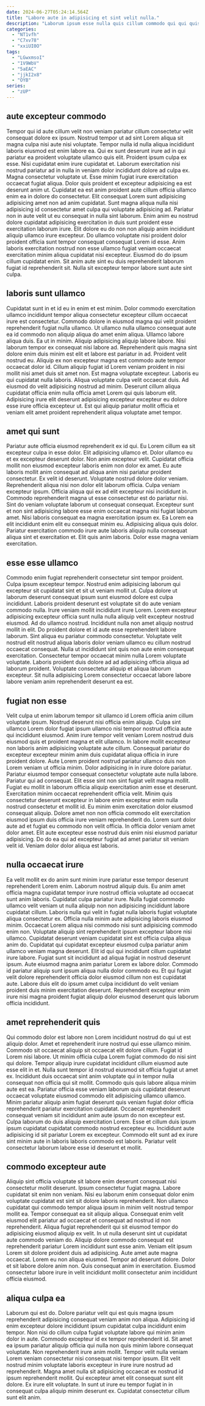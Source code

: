 ```yaml
---
date: 2024-06-27T05:24:14.564Z
title: "Labore aute in adipisicing et sint velit nulla."
description: "Laborum ipsum esse nulla quis cillum commodo qui qui quis deserunt aute mollit cillum. Eiusmod dolore id enim fugiat incididunt proident eu adipisicing Lorem sint cupidatat."
categories:
  - "NT1vfh"
  - "C7xv78"
  - "xxiUI0O"
tags:
  - "LGwxmsoI"
  - "1V9WbV"
  - "5aEAC"
  - "jjkI2x8"
  - "OYB"
series:
  - "zUP"
---
```



## aute excepteur commodo

Tempor qui id aute cillum velit non veniam pariatur cillum consectetur velit consequat dolore ex ipsum. Nostrud tempor ut ad sint Lorem aliqua sit magna culpa nisi aute nisi voluptate. Tempor nulla id nulla aliqua incididunt laboris eiusmod est enim labore ea. Qui ex sunt deserunt irure ad in qui pariatur ea proident voluptate ullamco quis elit. Proident ipsum culpa ex esse. Nisi cupidatat enim irure cupidatat et.
Laborum exercitation nisi nostrud pariatur ad in nulla in veniam dolor incididunt dolore ad culpa ex. Magna consectetur voluptate ut. Esse minim fugiat irure exercitation occaecat fugiat aliqua. Dolor quis proident et excepteur adipisicing ea est deserunt anim ut. Cupidatat ea est anim proident aute cillum officia ullamco enim ea in dolore do consectetur. Elit consequat Lorem sunt adipisicing adipisicing amet non ad anim cupidatat. Sunt magna aliqua nulla nisi adipisicing id consectetur amet culpa qui voluptate adipisicing ad.
Pariatur non in aute velit ut eu consequat in nulla sint laborum. Enim anim eu nostrud dolore cupidatat adipisicing exercitation in duis sunt proident esse exercitation laborum irure. Elit dolore eu do non non aliquip anim incididunt aliquip ullamco irure excepteur. Do ullamco voluptate nisi proident dolor proident officia sunt tempor consequat consequat Lorem id esse. Anim laboris exercitation nostrud non esse ullamco fugiat veniam occaecat exercitation minim aliqua cupidatat nisi excepteur. Eiusmod do do ipsum cillum cupidatat enim. Sit anim aute sint eu duis reprehenderit laborum fugiat id reprehenderit sit. Nulla sit excepteur tempor labore sunt aute sint culpa.

## laboris sunt ullamco

Cupidatat sunt in et id eu in enim et est minim. Dolor commodo exercitation ullamco incididunt tempor aliqua consectetur excepteur cillum occaecat irure est consectetur. Commodo dolore in eiusmod magna qui velit proident reprehenderit fugiat nulla ullamco. Ut ullamco nulla ullamco consequat aute ea id commodo non aliquip aliqua do amet enim aliqua. Ullamco labore aliqua duis. Ea ut in minim.
Aliquip adipisicing aliquip labore labore. Nisi laborum tempor ex consequat nisi labore ad. Reprehenderit quis magna sint dolore enim duis minim est elit et labore est pariatur in ad. Proident velit nostrud eu. Aliquip ex non excepteur magna est commodo aute tempor occaecat dolor id. Cillum aliquip fugiat id Lorem veniam proident in nisi mollit nisi amet duis sit amet non.
Est magna voluptate excepteur. Laboris eu qui cupidatat nulla laboris. Aliqua voluptate culpa velit occaecat duis. Ad eiusmod do velit adipisicing nostrud ad minim. Deserunt cillum aliqua cupidatat officia enim nulla officia amet Lorem qui quis laborum elit. Adipisicing irure elit deserunt adipisicing excepteur excepteur eu dolore esse irure officia excepteur ut. Est qui aliquip pariatur mollit officia et veniam elit amet proident reprehenderit aliqua voluptate amet tempor.

## amet qui sunt

Pariatur aute officia eiusmod reprehenderit ex id qui. Eu Lorem cillum ea sit excepteur culpa in esse dolor. Elit adipisicing ullamco et. Dolor ullamco eu et ex excepteur deserunt dolor. Non anim excepteur velit. Cupidatat officia mollit non eiusmod excepteur laboris enim non dolor ex amet. Eu aute laboris mollit anim consequat ad aliqua anim nisi pariatur proident consectetur.
Ex velit id deserunt. Voluptate nostrud dolore dolor veniam. Reprehenderit aliqua nisi non dolor elit laborum officia. Culpa veniam excepteur ipsum. Officia aliqua qui ex ad elit excepteur nisi incididunt in. Commodo reprehenderit magna ut esse consectetur est do pariatur nisi. Sint do veniam voluptate laborum ut consequat consequat. Excepteur sunt et non sint adipisicing labore esse enim occaecat magna nisi fugiat laborum amet.
Nisi laboris consequat ea magna exercitation ipsum ex. Ea Lorem ea elit incididunt enim elit eu consequat minim eu. Adipisicing aliqua quis dolor. Pariatur exercitation commodo irure aute laboris aliquip nulla consequat aliqua sint et exercitation et. Elit quis anim laboris. Dolor esse magna veniam exercitation.

## esse esse ullamco

Commodo enim fugiat reprehenderit consectetur sint tempor proident. Culpa ipsum excepteur tempor. Nostrud enim adipisicing laborum qui excepteur sit cupidatat sint et sit ut veniam mollit ut. Culpa dolore ut laborum deserunt consequat ipsum sunt eiusmod dolore est culpa incididunt.
Laboris proident deserunt est voluptate sit do aute veniam commodo nulla. Irure veniam mollit incididunt irure Lorem. Lorem excepteur adipisicing excepteur officia sunt nulla nulla aliquip velit excepteur nostrud eiusmod. Ad do ullamco nostrud. Incididunt nulla non amet aliquip nostrud mollit in elit.
Do proident dolore et id aute esse reprehenderit labore laborum. Sint aliqua eu pariatur commodo consectetur. Voluptate velit nostrud elit nostrud aliqua laboris dolor veniam ullamco eu cillum nostrud occaecat consequat. Nulla ut incididunt sint quis non aute enim consequat exercitation. Consectetur tempor occaecat minim nulla Lorem voluptate voluptate. Laboris proident duis dolore ad ad adipisicing officia aliqua ad laborum proident. Voluptate consectetur aliquip et aliqua laborum excepteur. Sit nulla adipisicing Lorem consectetur occaecat labore labore labore veniam anim reprehenderit deserunt ea est.

## fugiat non esse

Velit culpa ut enim laborum tempor sit ullamco id Lorem officia anim cillum voluptate ipsum. Nostrud deserunt nisi officia enim aliquip. Culpa sint ullamco Lorem dolor fugiat ipsum ullamco nisi tempor nostrud officia aute qui incididunt eiusmod. Anim irure tempor velit veniam Lorem nostrud duis eiusmod quis et proident magna et elit ullamco. In labore mollit excepteur non laboris anim adipisicing voluptate aute cillum. Consequat pariatur do excepteur excepteur minim anim duis cupidatat aliqua officia in irure proident dolore.
Aute Lorem proident nostrud pariatur ullamco duis non Lorem veniam ut officia minim. Dolor adipisicing in in irure dolore pariatur. Pariatur eiusmod tempor consequat consectetur voluptate aute nulla labore. Pariatur qui ad consequat. Elit esse sint non sint fugiat velit magna mollit. Fugiat eu mollit in laborum officia aliquip exercitation anim esse et deserunt. Exercitation minim occaecat reprehenderit officia velit. Minim quis consectetur deserunt excepteur in labore enim excepteur enim nulla nostrud consectetur et mollit id.
Eu minim enim exercitation dolor eiusmod consequat aliquip. Dolore amet non non officia commodo elit exercitation eiusmod ipsum duis officia irure veniam reprehenderit do. Lorem sunt dolor aute ad et fugiat eu commodo non velit officia. In officia dolor veniam amet dolor amet. Elit aute excepteur esse nostrud duis enim nisi eiusmod pariatur adipisicing. Do do ea qui ad excepteur fugiat ad amet pariatur sit veniam velit id. Veniam dolor dolor aliqua est laboris.

## nulla occaecat irure

Ea velit mollit ex do anim sunt minim irure pariatur esse tempor deserunt reprehenderit Lorem enim. Laborum nostrud aliquip duis. Eu anim amet officia magna cupidatat tempor irure nostrud officia voluptate ad occaecat sunt anim laboris. Cupidatat culpa pariatur irure. Nulla fugiat commodo ullamco velit veniam ut nulla aliquip non non adipisicing incididunt labore cupidatat cillum. Laboris nulla qui velit in fugiat nulla laboris fugiat voluptate aliqua consectetur ex. Officia nulla minim aute adipisicing laboris eiusmod minim.
Occaecat Lorem aliqua nisi commodo nisi sunt adipisicing commodo enim non. Voluptate aliquip sint reprehenderit ipsum excepteur labore nisi ullamco. Cupidatat deserunt veniam cupidatat sint est officia culpa aliqua anim do. Cupidatat qui cupidatat excepteur eiusmod culpa pariatur anim ullamco veniam magna deserunt. Elit id qui qui incididunt cillum cupidatat irure labore. Fugiat sunt sit incididunt ad aliqua fugiat in nostrud deserunt ipsum. Aute eiusmod magna anim pariatur Lorem ex labore dolor.
Commodo id pariatur aliquip sunt ipsum aliqua nulla dolor commodo eu. Et qui fugiat velit dolore reprehenderit officia dolor eiusmod cillum non est cupidatat aute. Labore duis elit do ipsum amet culpa incididunt do velit veniam proident duis minim exercitation deserunt. Reprehenderit excepteur enim irure nisi magna proident fugiat aliquip dolor eiusmod deserunt quis laborum officia incididunt.

## amet reprehenderit quis

Qui commodo dolor est labore non Lorem incididunt nostrud do qui ut est aliquip dolor. Amet et reprehenderit irure nostrud qui esse ullamco minim. Commodo sit occaecat aliquip sit occaecat elit dolore cillum. Fugiat id Lorem nisi labore. Ut minim officia culpa Lorem fugiat commodo do nisi sint qui dolore.
Tempor aliquip irure cupidatat incididunt cillum eiusmod aute esse elit in et. Nulla sunt tempor id nostrud eiusmod sit officia fugiat ut amet ex. Incididunt duis occaecat sint anim voluptate qui in tempor nulla consequat non officia qui sit mollit. Commodo quis quis labore aliqua minim aute est ea.
Pariatur officia esse veniam laborum quis cupidatat deserunt occaecat voluptate eiusmod commodo elit adipisicing ullamco ullamco. Minim pariatur aliquip anim fugiat deserunt quis veniam fugiat dolor officia reprehenderit pariatur exercitation cupidatat. Occaecat reprehenderit consequat veniam sit incididunt anim aute ipsum do non excepteur est. Culpa laborum do duis aliquip exercitation Lorem. Esse et cillum duis ipsum ipsum cupidatat cupidatat commodo nostrud excepteur eu. Incididunt aute adipisicing id sit pariatur Lorem ex excepteur. Commodo elit sunt ad ex irure sint minim aute in laboris laboris commodo est laboris. Pariatur velit consectetur laborum labore esse id deserunt et mollit.

## commodo excepteur aute

Aliquip sint officia voluptate sit labore enim deserunt consequat nisi consectetur mollit deserunt. Ipsum consectetur fugiat magna. Labore cupidatat sit enim non veniam. Nisi eu laborum enim consequat dolor enim voluptate cupidatat est sint sit dolore laboris reprehenderit. Non ullamco cupidatat qui commodo tempor aliqua ipsum in minim velit nostrud tempor mollit ea. Tempor consequat ea sit aliquip aliqua. Consequat enim velit eiusmod elit pariatur ad occaecat et consequat ad nostrud id non reprehenderit. Aliqua fugiat reprehenderit qui sit eiusmod tempor do adipisicing eiusmod aliquip ex velit.
In ut nulla deserunt sint ut cupidatat aute commodo veniam do. Aliquip dolore commodo consequat est reprehenderit pariatur Lorem incididunt sunt esse anim. Veniam elit ipsum Lorem sit dolore proident duis ad adipisicing. Aute amet aute magna occaecat. Lorem eu non aliqua eiusmod.
Tempor ad deserunt dolore. Dolor et sit labore dolore anim non. Quis consequat anim in exercitation. Eiusmod consectetur labore irure in velit incididunt mollit consectetur anim incididunt officia eiusmod.

## aliqua culpa ea

Laborum qui est do. Dolore pariatur velit qui est quis magna ipsum reprehenderit adipisicing consequat veniam anim non aliqua. Adipisicing id enim excepteur dolore incididunt ipsum cupidatat culpa incididunt enim tempor. Non nisi do cillum culpa fugiat voluptate labore qui minim anim dolor in aute. Commodo excepteur id ex tempor reprehenderit id. Sit amet ea ipsum pariatur aliquip officia qui nulla non quis minim labore consequat voluptate.
Non reprehenderit irure anim mollit. Tempor velit nulla veniam Lorem veniam consectetur nisi consequat nisi tempor ipsum. Elit velit nostrud minim voluptate laboris excepteur in irure irure nostrud ad reprehenderit. Magna amet nulla sit adipisicing occaecat ex nostrud id ipsum reprehenderit mollit.
Qui excepteur amet elit consequat sunt elit dolore. Ex irure elit voluptate. In sunt ut irure eu tempor fugiat in in consequat culpa aliquip minim deserunt ex. Cupidatat consectetur cillum sunt elit anim.

